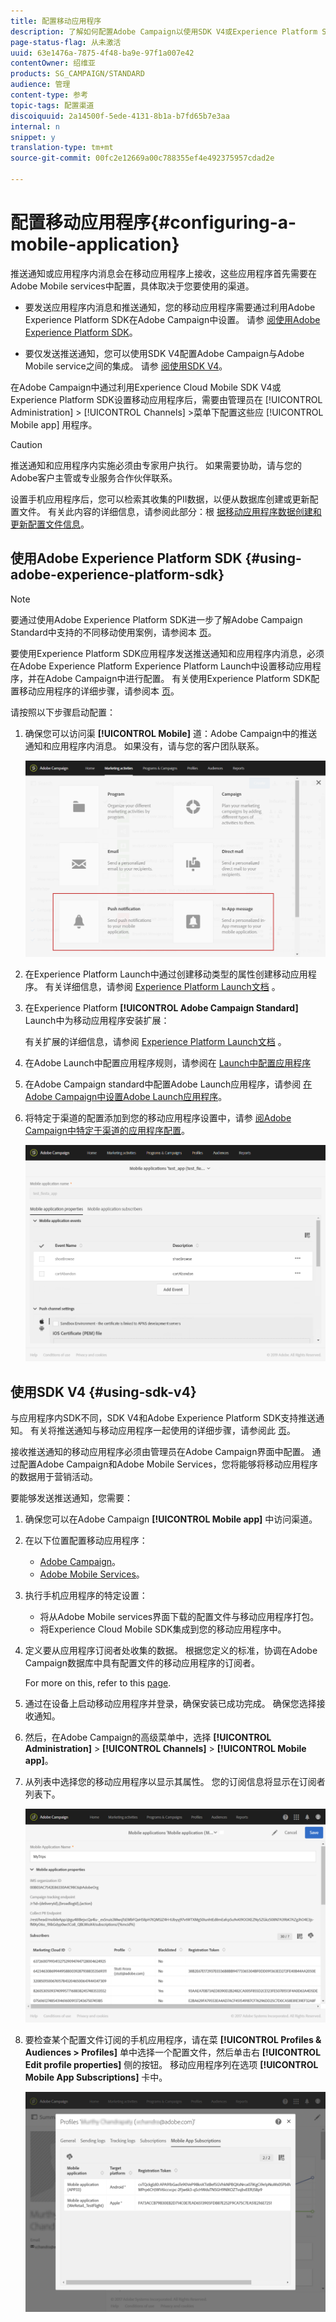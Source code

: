 ```yaml
---
title: 配置移动应用程序
description: 了解如何配置Adobe Campaign以使用SDK V4或Experience Platform SDK发送推送通知或应用程序内消息。
page-status-flag: 从未激活
uuid: 63e1476a-7875-4f48-ba9e-97f1a007e42
contentOwner: 绍维亚
products: SG_CAMPAIGN/STANDARD
audience: 管理
content-type: 参考
topic-tags: 配置渠道
discoiquuid: 2a14500f-5ede-4131-8b1a-b7fd65b7e3aa
internal: n
snippet: y
translation-type: tm+mt
source-git-commit: 00fc2e12669a00c788355ef4e492375957cdad2e

---
```



# 配置移动应用程序{#configuring-a-mobile-application}

推送通知或应用程序内消息会在移动应用程序上接收，这些应用程序首先需要在Adobe Mobile services中配置，具体取决于您要使用的渠道。

* 要发送应用程序内消息和推送通知，您的移动应用程序需要通过利用Adobe Experience Platform SDK在Adobe Campaign中设置。 请参 [阅使用Adobe Experience Platform SDK](#using-adobe-experience-platform-sdk)。

* 要仅发送推送通知，您可以使用SDK V4配置Adobe Campaign与Adobe Mobile service之间的集成。 请参 [阅使用SDK V4](#using-sdk-v4)。

在Adobe Campaign中通过利用Experience Cloud Mobile SDK V4或Experience Platform SDK设置移动应用程序后，需要由管理员在 [!UICONTROL Administration] &gt; [!UICONTROL Channels] &gt;菜单下配置这些应 [!UICONTROL Mobile app] 用程序。

>[!CAUTION]
>
>推送通知和应用程序内实施必须由专家用户执行。 如果需要协助，请与您的Adobe客户主管或专业服务合作伙伴联系。

设置手机应用程序后，您可以检索其收集的PII数据，以便从数据库创建或更新配置文件。 有关此内容的详细信息，请参阅此部分：根 [据移动应用程序数据创建和更新配置文件信息](../../channels/using/updating-profile-with-mobile-app-data.md)。

## 使用Adobe Experience Platform SDK {#using-adobe-experience-platform-sdk}

>[!Note]
>
>要通过使用Adobe Experience Platform SDK进一步了解Adobe Campaign Standard中支持的不同移动使用案例，请参阅本 [页](https://helpx.adobe.com/campaign/kb/configure-launch-rules-acs-use-cases.html)。

要使用Experience Platform SDK应用程序发送推送通知和应用程序内消息，必须在Adobe Experience Platform Experience Platform Launch中设置移动应用程序，并在Adobe Campaign中进行配置。 有关使用Experience Platform SDK配置移动应用程序的详细步骤，请参阅本 [页](https://helpx.adobe.com/campaign/kb/configuring-app-sdkv4.html)。

请按照以下步骤启动配置：

1. 确保您可以访问渠 **[!UICONTROL Mobile]** 道：Adobe Campaign中的推送通知和应用程序内消息。 如果没有，请与您的客户团队联系。

   ![](assets/launch_1.png)

1. 在Experience Platform Launch中通过创建移动类型的属性创建移动应用程序。 有关详细信息，请参阅 [Experience Platform Launch文档](https://aep-sdks.gitbook.io/docs/getting-started/create-a-mobile-property#create-a-new-mobile-property) 。
1. 在Experience Platform **[!UICONTROL Adobe Campaign Standard]** Launch中为移动应用程序安装扩展：

   有关扩展的详细信息，请参阅 [Experience Platform Launch文档](https://aep-sdks.gitbook.io/docs/using-mobile-extensions/adobe-campaign-standard) 。

1. 在Adobe Launch中配置应用程序规则，请参阅在 [Launch中配置应用程序](https://helpx.adobe.com/campaign/kb/config-app-in-launch.html#Step1Createdataelements)
1. 在Adobe Campaign standard中配置Adobe Launch应用程序，请参阅 [在Adobe Campaign中设置Adobe Launch应用程序](https://helpx.adobe.com/campaign/kb/configuring-app-sdk.html#SettingupyourAdobeLaunchapplicationinAdobeCampaign)。
1. 将特定于渠道的配置添加到您的移动应用程序设置中，请参 [阅Adobe Campaign中特定于渠道的应用程序配置](https://helpx.adobe.com/campaign/kb/configuring-app-sdk.html#ChannelspecificapplicationconfigurationinAdobeCampaign)。

   ![](assets/launch_2.png)

## 使用SDK V4 {#using-sdk-v4}

与应用程序内SDK不同，SDK V4和Adobe Experience Platform SDK支持推送通知。 有关将推送通知与移动应用程序一起使用的详细步骤，请参阅此 [页](https://helpx.adobe.com/campaign/kb/configuring-app-sdkv4.html)。

接收推送通知的移动应用程序必须由管理员在Adobe Campaign界面中配置。 通过配置Adobe Campaign和Adobe Mobile Services，您将能够将移动应用程序的数据用于营销活动。

要能够发送推送通知，您需要：

1. 确保您可以在Adobe Campaign **[!UICONTROL Mobile app]** 中访问渠道。
1. 在以下位置配置移动应用程序：

   * [Adobe Campaign](https://helpx.adobe.com/campaign/kb/configuring-app-sdkv4.html#SettingupamobileapplicationinAdobeCampaign)。
   * [Adobe Mobile Services](https://helpx.adobe.com/campaign/kb/configuring-app-sdkv4.html#ConfiguringamobileapplicationinAdobeMobileServices)。

1. 执行手机应用程序的特定设置：

   * 将从Adobe Mobile services界面下载的配置文件与移动应用程序打包。
   * 将Experience Cloud Mobile SDK集成到您的移动应用程序中。

1. 定义要从应用程序订阅者处收集的数据。 根据您定义的标准，协调在Adobe Campaign数据库中具有配置文件的移动应用程序的订阅者。

   For more on this, refer to this [page](https://helpx.adobe.com/campaign/kb/configuring-app-sdkv4.html#Collectingsubscribersdatafromamobileapplication).

1. 通过在设备上启动移动应用程序并登录，确保安装已成功完成。 确保您选择接收通知。
1. 然后，在Adobe Campaign的高级菜单中，选择 **[!UICONTROL Administration]** &gt; **[!UICONTROL Channels]** &gt; **[!UICONTROL Mobile app]**。
1. 从列表中选择您的移动应用程序以显示其属性。 您的订阅信息将显示在订阅者列表下。

   ![](assets/push_notif_mobile_app.png)

1. 要检查某个配置文件订阅的手机应用程序，请在菜 **[!UICONTROL Profiles & Audiences > Profiles]** 单中选择一个配置文件，然后单击右 **[!UICONTROL Edit profile properties]** 侧的按钮。 移动应用程序列在选项 **[!UICONTROL Mobile App Subscriptions]** 卡中。

   ![](assets/push_notif_subscriptions.png)